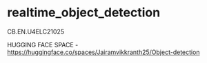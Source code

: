 # realtime_object_detection
CB.EN.U4ELC21025

HUGGING FACE SPACE - https://huggingface.co/spaces/Jairamvikkranth25/Object-detection
